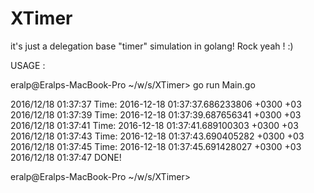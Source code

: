 # XTimer
it's just a delegation base "timer" simulation in golang! Rock yeah ! :)

USAGE : 

eralp@Eralps-MacBook-Pro ~/w/s/XTimer> go run Main.go 

2016/12/18 01:37:37 Time: 2016-12-18 01:37:37.686233806 +0300 +03 
2016/12/18 01:37:39 Time: 2016-12-18 01:37:39.687656341 +0300 +03 
2016/12/18 01:37:41 Time: 2016-12-18 01:37:41.689100303 +0300 +03 
2016/12/18 01:37:43 Time: 2016-12-18 01:37:43.690405282 +0300 +03 
2016/12/18 01:37:45 Time: 2016-12-18 01:37:45.691428027 +0300 +03 
2016/12/18 01:37:47 DONE!

eralp@Eralps-MacBook-Pro ~/w/s/XTimer> 


